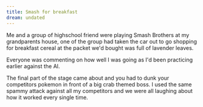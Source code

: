 ```yaml
---
title: Smash for breakfast
dream: undated
---
```


Me and a group of highschool friend <!-- RH TH JH --> were playing Smash Brothers at my grandparents house, one of the group had taken the car out to go shopping for breakfast cereal at the packet we'd bought was full of lavender leaves.

Everyone was commenting on how well I was going as I'd been practicing earlier against the AI.

The final part of the stage came about and you had to dunk your competitors pokemon in front of a big crab themed boss. I used the same spammy attack against all my competitors and we were all laughing about how it worked every single time.